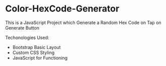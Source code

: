 # Color-HexCode-Generator
 This is a JavaScript Project which Generate a Random Hex Code on Tap on Generate Button

Techonologies Used:
<ul>
<li>Bootstrap Basic Layout</li>
<li>Custom CSS Styling</li>
<li>JavaScript for Functioning</li>
</ul>
